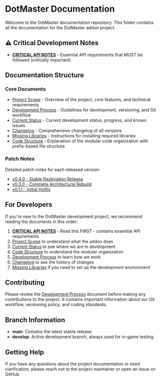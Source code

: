 # DotMaster Documentation

Welcome to the DotMaster documentation repository. This folder contains all the documentation for the DotMaster addon project.

## ⚠️ Critical Development Notes

- [**CRITICAL API NOTES**](CRITICAL_API_NOTES.md) - Essential API requirements that MUST be followed (critically important)

## Documentation Structure

### Core Documents
- [Project Scope](PROJECT_SCOPE.md) - Overview of the project, core features, and technical requirements
- [Development Process](DEVELOPMENT_PROCESS.md) - Guidelines for development, versioning, and Git workflow
- [Current Status](CURRENT_STATUS.md) - Current development status, progress, and known issues
- [Changelog](CHANGELOG.md) - Comprehensive changelog of all versions
- [Missing Libraries](MISSING_LIBRARIES.md) - Instructions for installing required libraries
- [Code Structure](CODE_STRUCTURE.md) - Explanation of the modular code organization with prefix-based file structure

### Patch Notes
Detailed patch notes for each released version:
- [v0.4.0 - Stable Restoration Release](PatchNotes/v0.4.0.md)
- [v0.3.0 - Complete Architectural Rebuild](PatchNotes/v0.3.0.md)
- [v0.1.1 - Initial Hotfix](PatchNotes/v0.1.1.md)

## For Developers

If you're new to the DotMaster development project, we recommend reading the documents in this order:

1. [**CRITICAL API NOTES**](CRITICAL_API_NOTES.md) - Read this FIRST - contains essential API requirements
2. [Project Scope](PROJECT_SCOPE.md) to understand what the addon does
3. [Current Status](CURRENT_STATUS.md) to see where we are in development
4. [Code Structure](CODE_STRUCTURE.md) to understand the modular organization
5. [Development Process](DEVELOPMENT_PROCESS.md) to learn how we work
6. [Changelog](CHANGELOG.md) to see the history of changes
7. [Missing Libraries](MISSING_LIBRARIES.md) if you need to set up the development environment

## Contributing

Please review the [Development Process](DEVELOPMENT_PROCESS.md) document before making any contributions to the project. It contains important information about our Git workflow, versioning policy, and coding standards.

## Branch Information

- **main**: Contains the latest stable release
- **develop**: Active development branch, always used for in-game testing

## Getting Help

If you have any questions about the project documentation or need clarification, please reach out to the project maintainer or open an issue on GitHub. 